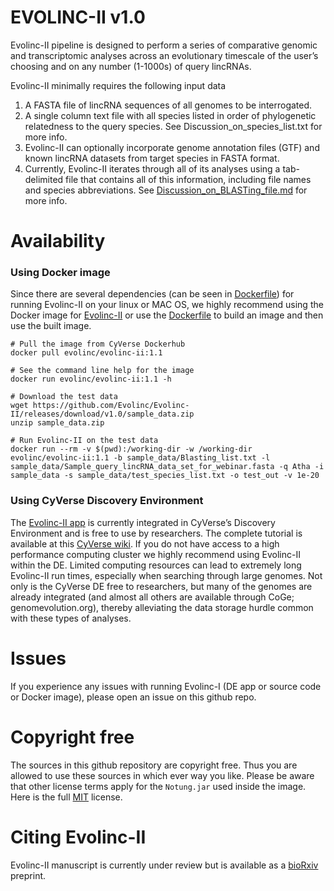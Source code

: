 # EVOLINC-II v1.0
Evolinc-II pipeline is designed to perform a series of comparative genomic and transcriptomic analyses across an evolutionary timescale of the user’s choosing and on any number (1-1000s) of query lincRNAs. 

Evolinc-II minimally requires the following input data

1. A FASTA file of lincRNA sequences of all genomes to be interrogated.
2. A single column text file with all species listed in order of phylogenetic relatedness to the query species. See Discussion_on_species_list.txt for more info.
3. Evolinc-II can optionally incorporate genome annotation files (GTF) and known lincRNA datasets from target species in FASTA format.
4. Currently, Evolinc-II iterates through all of its analyses using a tab-delimited file that contains all of this information, including file names and species abbreviations. See [Discussion_on_BLASTing_file.md](https://github.com/Evolinc/Evolinc-II/blob/master/Discussion_on_BLASTing_file.md) for more info.

 
# Availability
### Using Docker image

Since there are several dependencies (can be seen in [Dockerfile](https://hub.docker.com/r/cyverse/evolinc-ii/~/dockerfile/)) for running Evolinc-II on your linux or MAC OS, we highly recommend using the Docker image for [Evolinc-II](https://hub.docker.com/r/cyverse/evolinc-ii/) or use the [Dockerfile](https://hub.docker.com/r/cyverse/evolinc-ii/~/dockerfile/) to build an image and then use the built image.

```
# Pull the image from CyVerse Dockerhub
docker pull evolinc/evolinc-ii:1.1

# See the command line help for the image
docker run evolinc/evolinc-ii:1.1 -h

# Download the test data
wget https://github.com/Evolinc/Evolinc-II/releases/download/v1.0/sample_data.zip
unzip sample_data.zip

# Run Evolinc-II on the test data
docker run --rm -v $(pwd):/working-dir -w /working-dir evolinc/evolinc-ii:1.1 -b sample_data/Blasting_list.txt -l sample_data/Sample_query_lincRNA_data_set_for_webinar.fasta -q Atha -i sample_data -s sample_data/test_species_list.txt -o test_out -v 1e-20
```

### Using CyVerse Discovery Environment

The [Evolinc-II app](https://de.cyverse.org/de/?type=apps&app-id=3ef009a2-7b99-11e6-a1d6-008cfa5ae621&system-id=de) is currently integrated in CyVerse’s Discovery Environment and is free to use by researchers. The complete tutorial is available at this [CyVerse wiki](https://wiki.cyverse.org/wiki/display/TUT/Evolinc+in+the+Discovery+Environment). If you do not have access to a high performance computing cluster we highly recommend using Evolinc-II within the DE. Limited computing resources can lead to extremely long Evolinc-II run times, especially when searching through large genomes. Not only is the CyVerse DE free to researchers, but many of the genomes are already integrated (and almost all others are available through CoGe; genomevolution.org), thereby alleviating the data storage hurdle common with these types of analyses. 

# Issues
If you experience any issues with running Evolinc-I (DE app or source code or Docker image), please open an issue on this github repo.
 

# Copyright free
The sources in this github repository are copyright free. Thus you are allowed to use these sources in which ever way you like. Please be aware that other license terms apply for the `Notung.jar` used inside the image. Here is the full [MIT](https://choosealicense.com/licenses/mit/#) license. 

# Citing Evolinc-II
Evolinc-II manuscript is currently under review but is available as a [bioRxiv](http://biorxiv.org/content/early/2017/02/20/110148) preprint.
